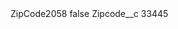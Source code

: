 <?xml version="1.0" encoding="UTF-8"?>
<CustomMetadata xmlns="http://soap.sforce.com/2006/04/metadata" xmlns:xsi="http://www.w3.org/2001/XMLSchema-instance" xmlns:xsd="http://www.w3.org/2001/XMLSchema">
    <label>ZipCode2058</label>
    <protected>false</protected>
    <values>
        <field>Zipcode__c</field>
        <value xsi:type="xsd:string">33445</value>
    </values>
</CustomMetadata>
